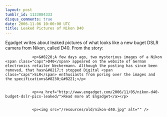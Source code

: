 ```yaml
---
layout: post
tumblr_id: 1133084333
disqus_comments: true
date: 2006-11-06 10:00:00 UTC
title: Leaked Pictures of Nikon D40
---
```


Egadget writes about leaked pictures of what looks like a new buget <span class="caps">DSLR</span> camera from Nikon, called <span class="caps">D40</span>. From the story:</p>


				<p>&#8220;A few days ago, two mysterious images of a Nikon <span class="caps">D40</span> appeared on the website of German electronics retailer Neckermann. Although the posting has since been removed, that hasn&#8217;t stopped Digital <span class="caps">SLR</span> enthusiasts from poring over the images and the specifications&#8230;&#8221;</p>


				<p><a href="http://www.engadget.com/2006/11/05/nikon-d40-budget-dslr-pics-leaked/">Read more at Engadget</a></p>


				<p><img src="/resources/old/nikon-d40.jpg" alt="" />
